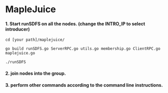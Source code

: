 # MapleJuice

#### 1. Start runSDFS on all the nodes. (change the INTRO_IP to select introducer)

`cd [your path]/maplejuice/`

`go build runSDFS.go ServerRPC.go utils.go membership.go ClientRPC.go maplejuice.go`

`./runSDFS`


#### 2. join nodes into the group.

#### 3. perform other commands according to the command line instructions.

